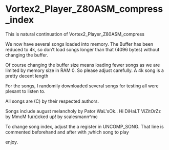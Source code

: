 # Vortex2_Player_Z80ASM_compress_index

This is natural continuation of Vortex2_Player_Z80ASM_compress

We now have several songs loaded into memory.  The Buffer has been reduced to 4k, so don't load songs
longer than that (4096 bytes) without changing the buffer.  

Of course changing the buffer size means loading fewer songs as we are limited by memory size in RAM 0.
So please adjust carefully.  A 4k song is a pretty decent length

For the songs, I randomily downloaded several songs for testing all were plesant to listen to.

All songs are (C) by their respected authors.

Songs include
august melancholy by Pator
WaL'sOk.. Hi DiHaLT ViZitOrZz by MmcM
fu(n)cked up! by scalesmann^mc

To change song index, adjust the a register in UNCOMP_SONG.  That line is commented beforehand and after with ;which song to play

enjoy.

